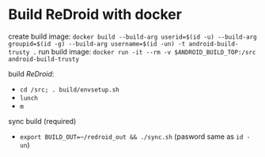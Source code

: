 # Build ReDroid with docker

create build image: `docker build --build-arg userid=$(id -u) --build-arg groupid=$(id -g) --build-arg username=$(id -un) -t android-build-trusty .`
run build image: `docker run -it --rm -v $ANDROID_BUILD_TOP:/src android-build-trusty`

build *ReDroid*:
- `cd /src; . build/envsetup.sh`
- `lunch`
- `m`

sync build (required)
- `export BUILD_OUT=~/redroid_out && ./sync.sh` (pasword same as `id -un`)
